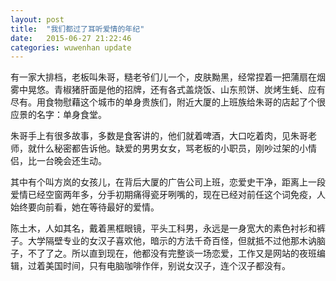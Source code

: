 ```yaml
---
layout: post
title:  "我们都过了耳听爱情的年纪"
date:   2015-06-27 21:22:46
categories: wuwenhan update
---
```


有一家大排档，老板叫朱哥，糙老爷们儿一个，皮肤黝黑，经常捏着一把蒲扇在烟雾中晃悠。青椒猪肝面是他的招牌，还有各式盖烧饭、山东煎饼、炭烤生蚝、应有尽有。用食物慰藉这个城市的单身贵族们，附近大厦的上班族给朱哥的店起了个很应景的名字：单身食堂。

朱哥手上有很多故事，多数是食客讲的，他们就着啤酒，大口吃着肉，见朱哥老师，就什么秘密都告诉他。缺爱的男男女女，骂老板的小职员，刚吵过架的小情侣，比一台晚会还生动。

其中有个叫方岚的女孩儿，在背后大厦的广告公司上班，恋爱史干净，距离上一段爱情已经空窗两年多，分手初期痛得瓷牙咧嘴的，现在已经对前任这个词免疫，人始终要向前看，她在等待最好的爱情。

陈土木，人如其名，戴着黑框眼镜，平头工科男，永远是一身宽大的素色衬衫和裤子。大学隔壁专业的女汉子喜欢他，暗示的方法千奇百怪，但就抵不过他那木讷脑子，不了了之。所以直到现在，他都没有完整谈一场恋爱，工作又是网站的夜班编辑，过着美国时间，只有电脑咖啡作伴，别说女汉子，连个汉子都没有。



































